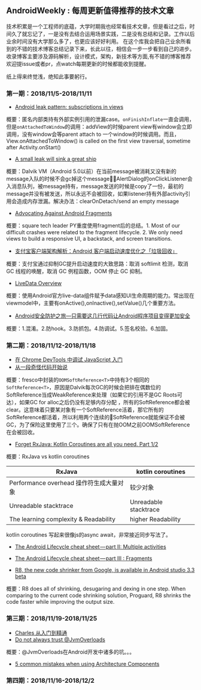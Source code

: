 AndroidWeekly : 每周更新值得推荐的技术文章
---

技术积累是一个工程师的底蕴，大学时期我也经常看技术文章，但是看过之后，时间久了就忘记了，一是没有去结合运用场景实践，二是没有总结和记录。工作以后业余时间没有大学那么多了，也更应该好好利用。
在这个库我会把自己业余所看到的不错的技术博客总结记录下来，长此以往，相信会一步一步看到自己的进步。收录博客主要涉及源码解析，设计模式，架构，新技术等方面,有不错的博客推荐欢迎提issue或者pr，点watch每期更新的时候都能收到提醒。

纸上得来终觉浅，绝知此事要躬行。

### 第一期：2018/11/5-2018/11/11

* [Android leak pattern: subscriptions in views](https://medium.com/square-corner-blog/android-leak-pattern-subscriptions-in-views-18f0860aa74c)

概要：匿名内部类持有外部实例引用的泄漏case。`onFinishInflate`一直会调用，但是`onAttachedToWindow`的调用：addView的时候parent view有window会立即调用，没有window会等parent attach to 一个window的时候调用。而且，View.onAttachedToWindow() is called on the first view traversal, sometime after Activity.onStart()
* [A small leak will sink a great ship](https://medium.com/square-corner-blog/a-small-leak-will-sink-a-great-ship-efbae00f9a0f)

概要：Dalvik VM（Android 5.0以前）在当前message被消耗又没有新的message入队的时候不会gc掉这个message，AlertDialog的onClickListener会入消息队列，被message持有，message发送的时候是copy了一份，最初的message并没有被发送，所以永远不会被回收，如果listener持有外部activity引用会造成内存泄漏。解决办法：clearOnDetach/send an empty message
*  [Advocating Against Android Fragments](https://medium.com/square-corner-blog/advocating-against-android-fragments-81fd0b462c97)

概要：square tech leader PY重度使用fragment后的总结。1. Most of our difficult crashes were related to the fragment lifecycle.
2. We only need views to build a responsive UI, a backstack, and screen transitions.
* [支付宝客户端架构解析：Android 客户端启动速度优化之「垃圾回收」](https://juejin.im/post/5be1077d518825171140dbfa)

概要：支付宝通过抑制GC提升启动速度的大致思路：取消 softlimit 检测，取消 GC 线程的唤醒，取消 GC 例程函数，OOM 停止 GC 抑制。
* [
LiveData Overview](https://developer.android.com/topic/libraries/architecture/livedata#java)

概要：使用Android官方live-data组件赋予data感知UI生命周期的能力。常出现在viewmodel中，主要有onActive(),onInactive(),setValue()几个重要方法。
* [Android安全防护之旅—只需要这几行代码让Android程序项目变得更加安全](http://www.520monkey.com/archives/1263)

概要：1.混淆。2.防hook。3.防抓包。4.防调试。5.签名校验。6.加固。

### 第二期：2018/11/12-2018/11/18

* [在 Chrome DevTools 中调试 JavaScript 入门](https://developers.google.com/web/tools/chrome-devtools/javascript/?hl=zh-cn)
* [从一段奇怪代码开始说](https://zhuanlan.zhihu.com/p/24720906)

概要：fresco中封装的`OOMSoftReference<T>`中持有3个相同的`SoftReference<T>`，原因是Dalvik每次GC的时候会把排在偶数位的SoftReference当成WeakReference来处理（如果它的引用不是GC Roots可达），如果GC for alloc之后仍没有足够内存分配 ，所有的SoftReference都会被clear。这意味着只要某对象有一个SoftReference活着，那它所有的SoftReference都活着，所以利用两个连续的SoftReference就能保证不会被GC，为了保险这里使用了三个。确保了只有在抛OOM之前OOMSoftReference在会被回收。
* [Forget RxJava: Kotlin Coroutines are all you need. Part 1/2](https://proandroiddev.com/forget-rxjava-kotlin-coroutines-are-all-you-need-part-1-2-4f62ecc4f99b)

概要：RxJava vs kotlin coroutines

| RxJava | kotlin coroutines |
| --- | --- |
| Performance overhead 操作符生成大量对象 | 较少对象 |
| Unreadable stacktrace | Unreadable stacktrace |
| The learning complexity & Readability | higher Readability |

kotlin coroutines 写起来很像js的async await，非常接近同步写法了。
* [The Android Lifecycle cheat sheet — part II: Multiple activities](https://medium.com/androiddevelopers/the-android-lifecycle-cheat-sheet-part-ii-multiple-activities-a411fd139f24)

* [The Android Lifecycle cheat sheet — part III : Fragments](https://medium.com/androiddevelopers/the-android-lifecycle-cheat-sheet-part-iii-fragments-afc87d4f37fd)

* [R8, the new code shrinker from Google, is available in Android studio 3.3 beta](https://android-developers.googleblog.com/2018/11/r8-new-code-shrinker-from-google-is.html)

概要：R8 does all of shrinking, desugaring and dexing in one step. When comparing to the current code shrinking solution, Proguard, R8 shrinks the code faster while improving the output size.

### 第三期：2018/11/19-2018/11/25

* [Charles 从入门到精通](https://blog.devtang.com/2015/11/14/charles-introduction/#%E6%A8%A1%E6%8B%9F%E6%85%A2%E9%80%9F%E7%BD%91%E7%BB%9C)
* [Do not always trust @JvmOverloads](https://medium.com/@mmlodawski/https-medium-com-mmlodawski-do-not-always-trust-jvmoverloads-5251f1ad2cfe)

概要：@JvmOverloads在Android开发中诸多的坑。。。
* [5 common mistakes when using Architecture Components](https://proandroiddev.com/5-common-mistakes-when-using-architecture-components-403e9899f4cb)

### 第四期：2018/11/16-2018/12/2
